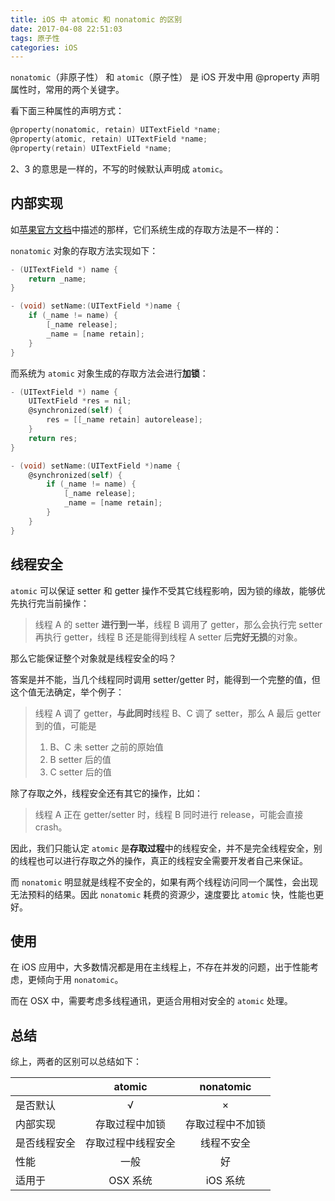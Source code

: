 ```yaml
---
title: iOS 中 atomic 和 nonatomic 的区别
date: 2017-04-08 22:51:03
tags: 原子性
categories: iOS
---
```


`nonatomic`（非原子性） 和 `atomic`（原子性） 是 iOS 开发中用 @property 声明属性时，常用的两个关键字。

<!--more-->

看下面三种属性的声明方式：

```objective-c
@property(nonatomic, retain) UITextField *name;
@property(atomic, retain) UITextField *name;
@property(retain) UITextField *name;
```

2、3 的意思是一样的，不写的时候默认声明成 `atomic`。

## 内部实现

如[苹果官方文档](https://developer.apple.com/library/archive/documentation/Cocoa/Conceptual/ObjectiveC/Chapters/ocProperties.html)中描述的那样，它们系统生成的存取方法是不一样的：

`nonatomic` 对象的存取方法实现如下：

```objective-c
- (UITextField *) name {
    return _name;
}

- (void) setName:(UITextField *)name {
    if (_name != name) {
    	[_name release];
    	_name = [name retain];
    }
}
```

而系统为 `atomic` 对象生成的存取方法会进行**加锁**：

```objective-c
- (UITextField *) name {
    UITextField *res = nil;
    @synchronized(self) {
        res = [[_name retain] autorelease];
    }
    return res;
}

- (void) setName:(UITextField *)name {
    @synchronized(self) {
    	if (_name != name) {
      	    [_name release];
      	    _name = [name retain];
    	}
    }
}
```

## 线程安全

`atomic` 可以保证 setter 和 getter 操作不受其它线程影响，因为锁的缘故，能够优先执行完当前操作：

> 线程 A 的 setter **进行到一半**，线程 B 调用了 getter，那么会执行完 setter 再执行 getter，线程 B 还是能得到线程 A setter 后**完好无损**的对象。

那么它能保证整个对象就是线程安全的吗？

答案是并不能，当几个线程同时调用 setter/getter 时，能得到一个完整的值，但这个值无法确定，举个例子：

> 线程 A 调了 getter，**与此同时**线程 B、C 调了 setter，那么 A 最后 getter到的值，可能是
>
> 1. B、C 未 setter 之前的原始值
> 2. B setter 后的值
> 3. C setter 后的值

除了存取之外，线程安全还有其它的操作，比如：

> 线程 A 正在 getter/setter 时，线程 B 同时进行 release，可能会直接 crash。

因此，我们只能认定 `atomic` 是**存取过程**中的线程安全，并不是完全线程安全，别的线程也可以进行存取之外的操作，真正的线程安全需要开发者自己来保证。

而 `nonatomic` 明显就是线程不安全的，如果有两个线程访问同一个属性，会出现无法预料的结果。因此 `nonatomic` 耗费的资源少，速度要比 `atomic` 快，性能也更好。

## 使用

在 iOS 应用中，大多数情况都是用在主线程上，不存在并发的问题，出于性能考虑，更倾向于用 `nonatomic`。

而在 OSX 中，需要考虑多线程通讯，更适合用相对安全的 `atomic` 处理。

## 总结

综上，两者的区别可以总结如下：

|              |       atomic       |    nonatomic     |
| :----------- | :----------------: | :--------------: |
| 是否默认     |         √          |        ×         |
| 内部实现     |   存取过程中加锁   | 存取过程中不加锁 |
| 是否线程安全 | 存取过程中线程安全 |    线程不安全    |
| 性能         |        一般        |        好        |
| 适用于       |      OSX 系统      |     iOS 系统     |

